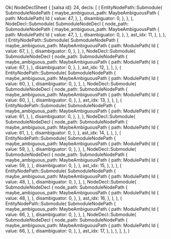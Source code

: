 Ok(
    NodeDeclSheet {
        [salsa id]: 24,
        decls: [
            (
                EntityNodePath::Submodule(
                    SubmoduleNodePath {
                        maybe_ambiguous_path: MaybeAmbiguousPath {
                            path: ModulePath(
                                Id {
                                    value: 47,
                                },
                            ),
                            disambiguator: 0,
                        },
                    },
                ),
                NodeDecl::Submodule(
                    SubmoduleNodeDecl {
                        node_path: SubmoduleNodePath {
                            maybe_ambiguous_path: MaybeAmbiguousPath {
                                path: ModulePath(
                                    Id {
                                        value: 47,
                                    },
                                ),
                                disambiguator: 0,
                            },
                        },
                        ast_idx: 11,
                    },
                ),
            ),
            (
                EntityNodePath::Submodule(
                    SubmoduleNodePath {
                        maybe_ambiguous_path: MaybeAmbiguousPath {
                            path: ModulePath(
                                Id {
                                    value: 67,
                                },
                            ),
                            disambiguator: 0,
                        },
                    },
                ),
                NodeDecl::Submodule(
                    SubmoduleNodeDecl {
                        node_path: SubmoduleNodePath {
                            maybe_ambiguous_path: MaybeAmbiguousPath {
                                path: ModulePath(
                                    Id {
                                        value: 67,
                                    },
                                ),
                                disambiguator: 0,
                            },
                        },
                        ast_idx: 12,
                    },
                ),
            ),
            (
                EntityNodePath::Submodule(
                    SubmoduleNodePath {
                        maybe_ambiguous_path: MaybeAmbiguousPath {
                            path: ModulePath(
                                Id {
                                    value: 60,
                                },
                            ),
                            disambiguator: 0,
                        },
                    },
                ),
                NodeDecl::Submodule(
                    SubmoduleNodeDecl {
                        node_path: SubmoduleNodePath {
                            maybe_ambiguous_path: MaybeAmbiguousPath {
                                path: ModulePath(
                                    Id {
                                        value: 60,
                                    },
                                ),
                                disambiguator: 0,
                            },
                        },
                        ast_idx: 13,
                    },
                ),
            ),
            (
                EntityNodePath::Submodule(
                    SubmoduleNodePath {
                        maybe_ambiguous_path: MaybeAmbiguousPath {
                            path: ModulePath(
                                Id {
                                    value: 61,
                                },
                            ),
                            disambiguator: 0,
                        },
                    },
                ),
                NodeDecl::Submodule(
                    SubmoduleNodeDecl {
                        node_path: SubmoduleNodePath {
                            maybe_ambiguous_path: MaybeAmbiguousPath {
                                path: ModulePath(
                                    Id {
                                        value: 61,
                                    },
                                ),
                                disambiguator: 0,
                            },
                        },
                        ast_idx: 14,
                    },
                ),
            ),
            (
                EntityNodePath::Submodule(
                    SubmoduleNodePath {
                        maybe_ambiguous_path: MaybeAmbiguousPath {
                            path: ModulePath(
                                Id {
                                    value: 59,
                                },
                            ),
                            disambiguator: 0,
                        },
                    },
                ),
                NodeDecl::Submodule(
                    SubmoduleNodeDecl {
                        node_path: SubmoduleNodePath {
                            maybe_ambiguous_path: MaybeAmbiguousPath {
                                path: ModulePath(
                                    Id {
                                        value: 59,
                                    },
                                ),
                                disambiguator: 0,
                            },
                        },
                        ast_idx: 15,
                    },
                ),
            ),
            (
                EntityNodePath::Submodule(
                    SubmoduleNodePath {
                        maybe_ambiguous_path: MaybeAmbiguousPath {
                            path: ModulePath(
                                Id {
                                    value: 48,
                                },
                            ),
                            disambiguator: 0,
                        },
                    },
                ),
                NodeDecl::Submodule(
                    SubmoduleNodeDecl {
                        node_path: SubmoduleNodePath {
                            maybe_ambiguous_path: MaybeAmbiguousPath {
                                path: ModulePath(
                                    Id {
                                        value: 48,
                                    },
                                ),
                                disambiguator: 0,
                            },
                        },
                        ast_idx: 16,
                    },
                ),
            ),
            (
                EntityNodePath::Submodule(
                    SubmoduleNodePath {
                        maybe_ambiguous_path: MaybeAmbiguousPath {
                            path: ModulePath(
                                Id {
                                    value: 66,
                                },
                            ),
                            disambiguator: 0,
                        },
                    },
                ),
                NodeDecl::Submodule(
                    SubmoduleNodeDecl {
                        node_path: SubmoduleNodePath {
                            maybe_ambiguous_path: MaybeAmbiguousPath {
                                path: ModulePath(
                                    Id {
                                        value: 66,
                                    },
                                ),
                                disambiguator: 0,
                            },
                        },
                        ast_idx: 17,
                    },
                ),
            ),
        ],
    },
)